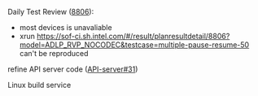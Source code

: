 Daily Test Review ([8806](https://sof-ci.sh.intel.com/#/result/planresultdetail/8806)):

* most devices is unavaliable
* xrun https://sof-ci.sh.intel.com/#/result/planresultdetail/8806?model=ADLP_RVP_NOCODEC&testcase=multiple-pause-resume-50 can't be reproduced

refine API server code ([API-server#31](https://github.com/intel-innersource/drivers.audio.ci.sof-api-server/pull/31))

Linux build service
